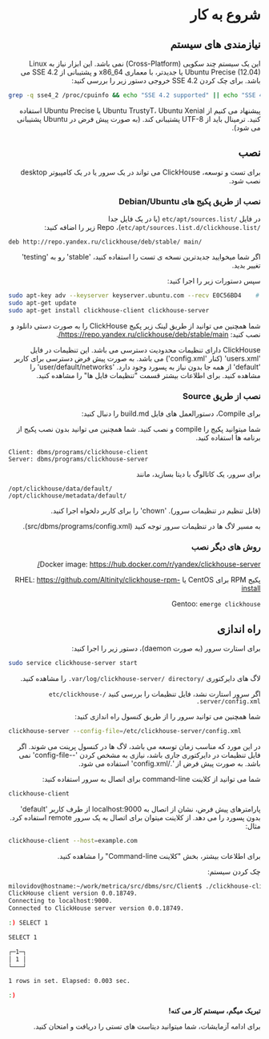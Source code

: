 <div dir="rtl" markdown="1">

# شروع به کار

## نیازمندی های سیستم

این یک سیستم چند سکویی (Cross-Platform) نمی باشد. این ابزار نیاز به Linux Ubuntu Precise (12.04) یا جدیدتر، با معماری x86_64 و پشتیبانی از SSE 4.2 می باشد. برای چک کردن SSE 4.2 خروجی دستور زیر را بررسی کنید:

</div>

```bash
grep -q sse4_2 /proc/cpuinfo && echo "SSE 4.2 supported" || echo "SSE 4.2 not supported"
```

<div dir="rtl" markdown="1">

پیشنهاد می کنیم از Ubuntu TrustyT، Ubuntu Xenial یا Ubuntu Precise استفاده کنید. ترمینال باید از UTF-8 پشتیبانی کند. (به صورت پیش فرض در Ubuntu پشتیبانی می شود).

## نصب

برای تست و توسعه، ClickHouse می تواند در یک سرور یا در یک کامپیوتر desktop نصب شود.

### نصب از طریق پکیج های Debian/Ubuntu

در فایل `/etc/apt/sources.list` (یا در یک فایل جدا `/etc/apt/sources.list.d/clickhouse.list`)، Repo زیر را اضافه کنید:

</div>

```text
deb http://repo.yandex.ru/clickhouse/deb/stable/ main/
```

<div dir="rtl" markdown="1">

اگر شما میخوایید جدیدترین نسخه ی تست را استفاده کنید، 'stable' رو به 'testing' تغییر بدید.

سپس دستورات زیر را اجرا کنید:

</div>

```bash
sudo apt-key adv --keyserver keyserver.ubuntu.com --recv E0C56BD4    # optional
sudo apt-get update
sudo apt-get install clickhouse-client clickhouse-server
```

<div dir="rtl" markdown="1">

شما همچنین می توانید از طریق لینک زیر پکیج ClickHouse را به صورت دستی دانلود و نصب کنید: <https://repo.yandex.ru/clickhouse/deb/stable/main/>.

ClickHouse دارای تنظیمات محدودیت دسترسی می باشد. این تنظیمات در فایل 'users.xml'  (کنار 'config.xml') می باشد. به صورت پیش فرض دسترسی برای کاربر 'default' از همه جا بدون نیاز به پسورد وجود دارد. 'user/default/networks' را مشاهده کنید. برای اطلاعات بیشتر قسمت "تنظیمات فایل ها" را مشاهده کنید.

### نصب از طریق Source

برای Compile، دستورالعمل های فایل build.md را دنبال کنید:

شما میتوانید پکیج را compile و نصب کنید. شما همچنین می توانید بدون نصب پکیج از برنامه ها استفاده کنید.

</div>

```text
Client: dbms/programs/clickhouse-client
Server: dbms/programs/clickhouse-server
```

<div dir="rtl" markdown="1">

برای سرور، یک کاتالوگ با دیتا بسازید، مانند

</div>

```text
/opt/clickhouse/data/default/
/opt/clickhouse/metadata/default/
```

<div dir="rtl" markdown="1">

(قابل تنظیم در تنظیمات سرور). 'chown' را برای کاربر دلخواه اجرا کنید.

به مسیر لاگ ها در تنظیمات سرور توجه کنید (src/dbms/programs/config.xml).

### روش های دیگر نصب

Docker image: <https://hub.docker.com/r/yandex/clickhouse-server/>

پکیج RPM برای CentOS یا RHEL: <https://github.com/Altinity/clickhouse-rpm-install>

Gentoo: `emerge clickhouse`

## راه اندازی

برای استارت سرور (به صورت daemon)، دستور زیر را اجرا کنید:

</div>

```bash
sudo service clickhouse-server start
```

<div dir="rtl" markdown="1">

لاگ های دایرکتوری `/var/log/clickhouse-server/ directory.` را مشاهده کنید.

اگر سرور استارت نشد، فایل تنظیمات را بررسی کنید `/etc/clickhouse-server/config.xml.`

شما همچنین می توانید سرور را از طریق کنسول راه اندازی کنید:

</div>

```bash
clickhouse-server --config-file=/etc/clickhouse-server/config.xml
```

<div dir="rtl" markdown="1">

در این مورد که مناسب زمان توسعه می باشد، لاگ ها در کنسول پرینت می شوند. اگر فایل تنظیمات در دایرکتوری جاری باشد، نیازی به مشخص کردن '--config-file' نمی باشد. به صورت پیش فرض از './config.xml' استفاده می شود.

شما می توانید از کلاینت command-line برای اتصال به سرور استفاده کنید:

</div>

```bash
clickhouse-client
```

<div dir="rtl" markdown="1">

پارامترهای پیش فرض، نشان از اتصال به localhost:9000 از طرف کاربر 'default' بدون پسورد را می دهد. از کلاینت میتوان برای اتصال به یک سرور remote استفاده کرد. مثال:

</div>

```bash
clickhouse-client --host=example.com
```

<div dir="rtl" markdown="1">

برای اطلاعات بیشتر، بخش "کلاینت Command-line" را مشاهده کنید.

چک کردن سیستم:

</div>

```bash
milovidov@hostname:~/work/metrica/src/dbms/src/Client$ ./clickhouse-client
ClickHouse client version 0.0.18749.
Connecting to localhost:9000.
Connected to ClickHouse server version 0.0.18749.

:) SELECT 1

SELECT 1

┌─1─┐
│ 1 │
└───┘

1 rows in set. Elapsed: 0.003 sec.

:)
```

<div dir="rtl" markdown="1">

**تبریک میگم، سیستم کار می کنه!**

برای ادامه آزمایشات، شما میتوانید دیتاست های تستی را دریافت و امتحان کنید.

</div>